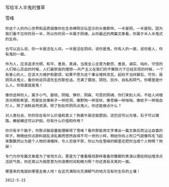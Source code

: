 写给半人半鬼的雏草

雪峰


    你这个人的内心世界和品质就像你在生命禅院论坛显示的头像那样，一半是阴，一半是阳，因为我们看不见你的另一半，所以你的另一半属于阴魂，从你最近的两篇文章看，你属于半人半鬼式的生命。

    也可以这么说，你一半是活在人间，一半是活在阴间，说你是鬼，你有人的一面，说你是人，你有鬼的一面。

    作为人，应该追求光明、和平、善良、真诚，当我全心全意为勤劳、善良、诚实、纯朴、守信的人们呕心沥血的时候，人们最崇高的理想——共产主义在我们的不懈努力下已经实现的时候，一个有善心的人，应该大力维护和歌颂，如果不愿为这个事业增砖添瓦，起码不当绊脚石，可你，扇阴风点鬼火，看你劝说风语先生的那些话，充满了猥琐、阴险、狡诈、自私和阴气，你哪里是什么人，你简直就是鬼！

    像你这样的人，属于小气、鄙琐、阴暗、狰狞、阴森、可恶的阴魂，你们来到人间，不给人间增添光明和希望，而是处处像耗子一样挖洞，像野狗一样狂吠，像苍蝇一样嗡嗡，像蚊子一样吸血叮人，除了消耗自然资源，除了到处吹阴风点鬼火，你还能做点什么？

    对人类社会，你的存在有什么价值和意义？狗粪牛屎还能肥田，泥巴还可以光墙，石子可以铺路，癞蛤蟆还可以护田，你有什么价值和作用？

    你只有半个脑子，你那点脑容量能理解得了雪峰？看你那能用文字凑出一篇文章后而沾沾自喜的样子，稍微给你点颜料就乱涂乱画而悠然自得不可一世的小样，稍给你向上吹口气就像鸡毛飞起来飘飘然以为是个人物的滑稽样，令人忍俊不禁，你以为在雪峰的眼里还把你当成个人物啊？狗屎！

    专门为你写篇文章是为了愉悦大众，更是为了像看猴戏那样看看你蹩脚的表演以便给网站增添点活跃气氛，你还真以为我愿意为你浪费时间和精力啊？你还真有天真的一面。

    哪里来的鬼就到哪里去害人吧！在这充满阳光充满朝气的地方没有你生存的土壤！

    2012-5-15



